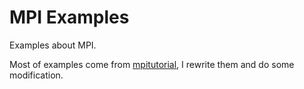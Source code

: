 # MPI Examples

Examples about MPI.

Most of examples come from [mpitutorial](http://mpitutorial.com), I rewrite them and do some modification.
